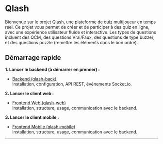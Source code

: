 # Qlash

Bienvenue sur le projet Qlash, une plateforme de quiz multijoueur en temps réel.
Ce projet vous permet de créer et de participer à des quiz en ligne, avec une expérience utilisateur fluide et interactive.
Les types de questions incluent des QCM, des questions Vrai/Faux, des questions de type buzzer, et des questions puzzle (remettre les éléments dans le bon ordre).

## Démarrage rapide

**1. Lancer le backend (à démarrer en premier) :**

- [Backend (qlash-back)](qlash-back/README.md)  
  Installation, configuration, API REST, événements Socket.io.

**2. Lancer le client web :**

- [Frontend Web (qlash-web)](qlash-web/README.md)  
  Installation, structure, usage, communication avec le backend.

**3. Lancer le client mobile :**

- [Frontend Mobile (qlash-mobile)](qlash-mobile/README.md)  
  Installation, structure, usage, communication avec le backend.

---